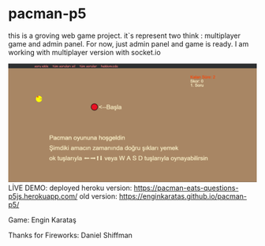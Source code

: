 # pacman-p5
this is a groving web game project. it`s represent two think : multiplayer game and admin panel.
For now, just admin panel and game is ready. I am working with multiplayer version with socket.io

![pacman game](1.png)
LİVE DEMO:
deployed heroku version:
https://pacman-eats-questions-p5js.herokuapp.com/
old version:
https://enginkaratas.github.io/pacman-p5/

Game:
Engin Karataş

Thanks for Fireworks:
Daniel Shiffman


 
 
